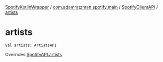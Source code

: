 [SpotifyKotlinWrapper](../../index.md) / [com.adamratzman.spotify.main](../index.md) / [SpotifyClientAPI](index.md) / [artists](./artists.md)

# artists

`val artists: `[`ArtistsAPI`](../../com.adamratzman.spotify.endpoints.public/-artists-a-p-i/index.md)

Overrides [SpotifyAPI.artists](../-spotify-a-p-i/artists.md)

